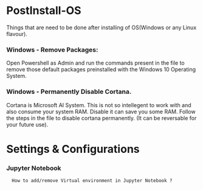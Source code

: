 # PostInstall-OS
Things that are need to be done after installing of OS(Windows or any Linux flavour). 

### Windows - Remove Packages:
   Open Powershell as Admin and run the commands present in the file to remove those default packages preinstalled
   with the Windows 10 Operating System.


### Windows - Permanently Disable Cortana.
   Cortana is Microsoft AI System. This is not so intellegent to work with and also consume your system RAM. Disable
   it can save you some RAM. Follow the steps in the file to disable cortana permanently. (It can be reversable for 
   your future use).


# Settings & Configurations

### Jupyter Notebook
      How to add/remove Virtual environment in Jupyter Notebook ?
